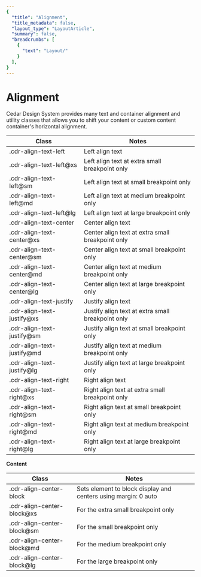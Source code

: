 ```yaml
---
{
  "title": "Alignment",
  "title_metadata": false,
  "layout_type": "LayoutArticle",
  "summary": false,
  "breadcrumbs": [
    {
      "text": "Layout/"
    }
  ],
}
---
```


<cdr-doc-table-of-contents-shell>

# Alignment

Cedar Design System provides many text and container alignment and utility classes that allows you to shift your content or custom content container&#39;s horizontal alignment.

| **Class** | **Notes** |
| --- | --- |
| .cdr-align-text-left | Left align text |
| .cdr-align-text-left@xs | Left align text at extra small breakpoint only |
| .cdr-align-text-left@sm | Left align text at small breakpoint only |
| .cdr-align-text-left@md | Left align text at medium breakpoint only |
| .cdr-align-text-left@lg | Left align text at large breakpoint only |
| .cdr-align-text-center | Center align text |
| .cdr-align-text-center@xs | Center align text at extra small breakpoint only |
| .cdr-align-text-center@sm | Center align text at small breakpoint only |
| .cdr-align-text-center@md | Center align text at medium breakpoint only |
| .cdr-align-text-center@lg | Center align text at large breakpoint only |
| .cdr-align-text-justify | Justify align text |
| .cdr-align-text-justify@xs | Justify align text at extra small breakpoint only |
| .cdr-align-text-justify@sm | Justify align text at small breakpoint only |
| .cdr-align-text-justify@md | Justify align text at medium breakpoint only |
| .cdr-align-text-justify@lg | Justify align text at large breakpoint only |
| .cdr-align-text-right | Right align text |
| .cdr-align-text-right@xs | Right align text at extra small breakpoint only |
| .cdr-align-text-right@sm | Right align text at small breakpoint only |
| .cdr-align-text-right@md | Right align text at medium breakpoint only |
| .cdr-align-text-right@lg | Right align text at large breakpoint only |

**Content**

| **Class** | **Notes** |
| --- | --- |
| .cdr-align-center-block | Sets element to block display and centers using margin: 0 auto |
| .cdr-align-center-block@xs | For the extra small breakpoint only |
| .cdr-align-center-block@sm | For the small breakpoint only |
| .cdr-align-center-block@md | For the medium breakpoint only |
| .cdr-align-center-block@lg | For the large breakpoint only |

</cdr-doc-table-of-contents-shell>
